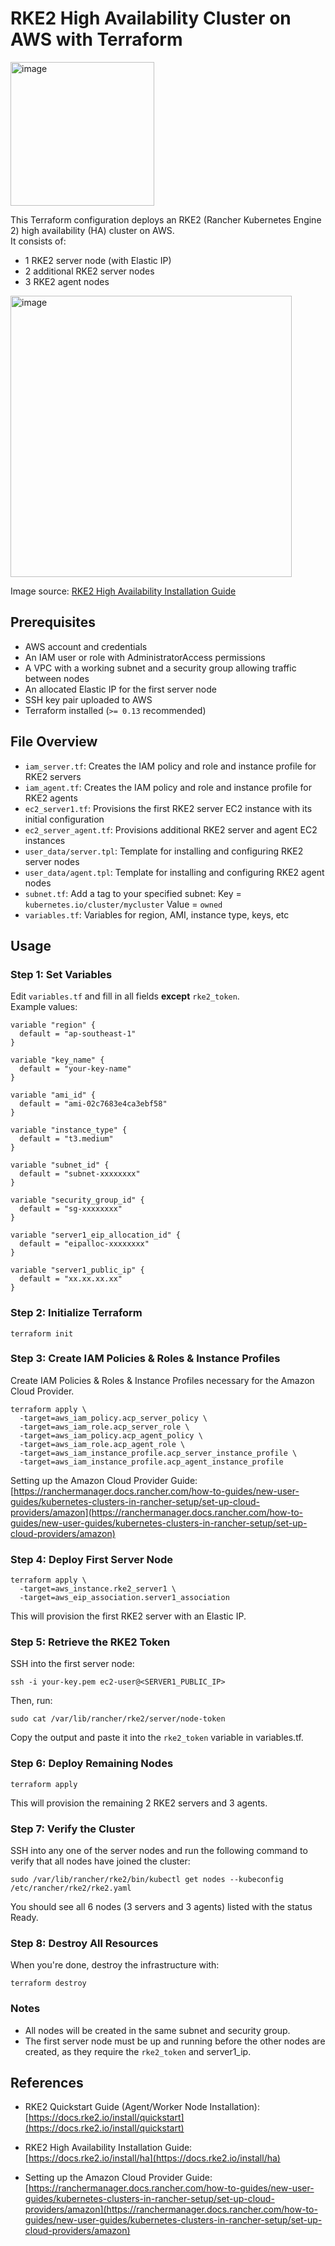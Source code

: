 # RKE2 High Availability Cluster on AWS with Terraform

<img width="230" alt="image" src="https://camo.githubusercontent.com/e0e6e05e3edcfa94bd0eb63a3c45a35110625bd53bef7ce2d314dcbc13837e5d/68747470733a2f2f646f63732e726b65322e696f2f696d672f6c6f676f2d686f72697a6f6e74616c2d726b65322e737667" />

This Terraform configuration deploys an RKE2 (Rancher Kubernetes Engine 2) high availability (HA) cluster on AWS.\
It consists of:

* 1 RKE2 server node (with Elastic IP)
* 2 additional RKE2 server nodes
* 3 RKE2 agent nodes

<img width="450" alt="image" src="https://docs.rke2.io/assets/images/rke2-production-setup-f5158274308e4a8976ea46273d6cb5c5.svg" />

Image source: [RKE2 High Availability Installation Guide](https://docs.rke2.io/install/ha)

## Prerequisites

* AWS account and credentials
* An IAM user or role with AdministratorAccess permissions
* A VPC with a working subnet and a security group allowing traffic between nodes
* An allocated Elastic IP for the first server node
* SSH key pair uploaded to AWS
* Terraform installed (`>= 0.13` recommended)

## File Overview

* `iam_server.tf`: Creates the IAM policy and role and instance profile for RKE2 servers
* `iam_agent.tf`: Creates the IAM policy and role and instance profile for RKE2 agents
* `ec2_server1.tf`: Provisions the first RKE2 server EC2 instance with its initial configuration
* `ec2_server_agent.tf`: Provisions additional RKE2 server and agent EC2 instances
* `user_data/server.tpl`: Template for installing and configuring RKE2 server nodes
* `user_data/agent.tpl`: Template for installing and configuring RKE2 agent nodes
* `subnet.tf`: Add a tag to your specified subnet: Key = `kubernetes.io/cluster/mycluster` Value = `owned`
* `variables.tf`: Variables for region, AMI, instance type, keys, etc

## Usage

### Step 1: Set Variables

Edit `variables.tf` and fill in all fields **except** `rke2_token`. \
Example values:

```hcl
variable "region" {
  default = "ap-southeast-1"
}

variable "key_name" {
  default = "your-key-name"
}

variable "ami_id" {
  default = "ami-02c7683e4ca3ebf58"
}

variable "instance_type" {
  default = "t3.medium"
}

variable "subnet_id" {
  default = "subnet-xxxxxxxx"
}

variable "security_group_id" {
  default = "sg-xxxxxxxx"
}

variable "server1_eip_allocation_id" {
  default = "eipalloc-xxxxxxxx"
}

variable "server1_public_ip" {
  default = "xx.xx.xx.xx"
}
```

### Step 2: Initialize Terraform

```
terraform init
```

### Step 3: Create IAM Policies & Roles & Instance Profiles 

Create IAM Policies & Roles & Instance Profiles necessary for the Amazon Cloud Provider.
```
terraform apply \
  -target=aws_iam_policy.acp_server_policy \
  -target=aws_iam_role.acp_server_role \
  -target=aws_iam_policy.acp_agent_policy \
  -target=aws_iam_role.acp_agent_role \
  -target=aws_iam_instance_profile.acp_server_instance_profile \
  -target=aws_iam_instance_profile.acp_agent_instance_profile
```
Setting up the Amazon Cloud Provider Guide: \
  [https://ranchermanager.docs.rancher.com/how-to-guides/new-user-guides/kubernetes-clusters-in-rancher-setup/set-up-cloud-providers/amazon](https://ranchermanager.docs.rancher.com/how-to-guides/new-user-guides/kubernetes-clusters-in-rancher-setup/set-up-cloud-providers/amazon)
  
### Step 4: Deploy First Server Node

```
terraform apply \
  -target=aws_instance.rke2_server1 \
  -target=aws_eip_association.server1_association
```
This will provision the first RKE2 server with an Elastic IP.

### Step 5: Retrieve the RKE2 Token

SSH into the first server node:
```
ssh -i your-key.pem ec2-user@<SERVER1_PUBLIC_IP>
```
Then, run:

```
sudo cat /var/lib/rancher/rke2/server/node-token
```
Copy the output and paste it into the `rke2_token` variable in variables.tf.

### Step 6: Deploy Remaining Nodes

```
terraform apply
```
This will provision the remaining 2 RKE2 servers and 3 agents.

### Step 7: Verify the Cluster

SSH into any one of the server nodes and run the following command to verify that all nodes have joined the cluster:
```
sudo /var/lib/rancher/rke2/bin/kubectl get nodes --kubeconfig /etc/rancher/rke2/rke2.yaml
```
You should see all 6 nodes (3 servers and 3 agents) listed with the status Ready.

### Step 8: Destroy All Resources

When you're done, destroy the infrastructure with:
```
terraform destroy
```
### Notes

- All nodes will be created in the same subnet and security group.
- The first server node must be up and running before the other nodes are created, as they require the `rke2_token` and server1_ip.

## References

- RKE2 Quickstart Guide (Agent/Worker Node Installation):  
  [https://docs.rke2.io/install/quickstart](https://docs.rke2.io/install/quickstart)

- RKE2 High Availability Installation Guide:  
  [https://docs.rke2.io/install/ha](https://docs.rke2.io/install/ha)

- Setting up the Amazon Cloud Provider Guide: \
  [https://ranchermanager.docs.rancher.com/how-to-guides/new-user-guides/kubernetes-clusters-in-rancher-setup/set-up-cloud-providers/amazon](https://ranchermanager.docs.rancher.com/how-to-guides/new-user-guides/kubernetes-clusters-in-rancher-setup/set-up-cloud-providers/amazon)
